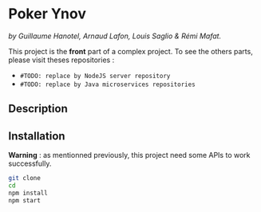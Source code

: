 # Poker Ynov

_by Guillaume Hanotel, Arnaud Lafon, Louis Saglio & Rémi Mafat._

This project is the **front** part of a complex project. To see the others parts, please visit theses repositories : 

- `#TODO: replace by NodeJS server repository`
- `#TODO: replace by Java microservices repositories`

## Description 

## Installation
**Warning**  : as mentionned previously, this project need some APIs to work successfully.

```bash
git clone 
cd 
npm install
npm start 